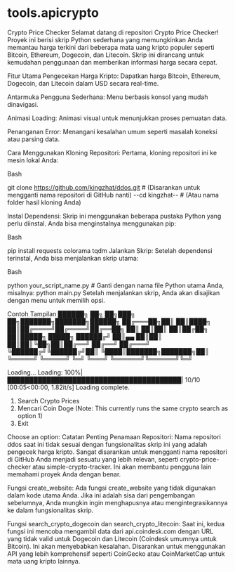 # tools.apicrypto
Crypto Price Checker
Selamat datang di repositori Crypto Price Checker! Proyek ini berisi skrip Python sederhana yang memungkinkan Anda memantau harga terkini dari beberapa mata uang kripto populer seperti Bitcoin, Ethereum, Dogecoin, dan Litecoin. Skrip ini dirancang untuk kemudahan penggunaan dan memberikan informasi harga secara cepat.

Fitur Utama
Pengecekan Harga Kripto: Dapatkan harga Bitcoin, Ethereum, Dogecoin, dan Litecoin dalam USD secara real-time.

Antarmuka Pengguna Sederhana: Menu berbasis konsol yang mudah dinavigasi.

Animasi Loading: Animasi visual untuk menunjukkan proses pemuatan data.

Penanganan Error: Menangani kesalahan umum seperti masalah koneksi atau parsing data.

Cara Menggunakan
Kloning Repositori:
Pertama, kloning repositori ini ke mesin lokal Anda:

Bash

git clone https://github.com/kingzhat/ddos.git # (Disarankan untuk mengganti nama repositori di GitHub nanti)
--cd kingzhat-- # (Atau nama folder hasil kloning Anda)

Instal Dependensi:
Skrip ini menggunakan beberapa pustaka Python yang perlu diinstal. Anda bisa menginstalnya menggunakan pip:

Bash

pip install requests colorama tqdm
Jalankan Skrip:
Setelah dependensi terinstal, Anda bisa menjalankan skrip utama:

Bash

python your_script_name.py # Ganti dengan nama file Python utama Anda, misalnya: python main.py
Setelah menjalankan skrip, Anda akan disajikan dengan menu untuk memilih opsi.

Contoh Tampilan
    ██████╗ ██╗   ██╗███╗   ██╗███████╗███████╗██████╗
    ██╔═══██╗██║   ██║████╗  ██║██╔════╝██╔════╝██╔══██╗
    ██║   ██║██║   ██║██╔██╗ ██║█████╗  █████╗  ██████╔╝
    ██║▄▄ ██║██║   ██║██║╚██╗██║██╔══╝  ██╔══╝  ██╔═══╝
    ╚██████╔╝╚██████╔╝██║ ╚████║███████╗███████╗██║
     ╚═════╝  ╚═════╝ ╚═╝  ╚═══╝ ╚══════╝╚══════╝╚═╝

Loading...
Loading: 100%|████████████████████████████████████████| 10/10 [00:05<00:00,  1.82it/s]
Loading complete.

1. Search Crypto Prices
2. Mencari Coin Doge (Note: This currently runs the same crypto search as option 1)
3. Exit

Choose an option:
Catatan Penting
Penamaan Repositori: Nama repositori ddos saat ini tidak sesuai dengan fungsionalitas skrip ini yang adalah pengecek harga kripto. Sangat disarankan untuk mengganti nama repositori di GitHub Anda menjadi sesuatu yang lebih relevan, seperti crypto-price-checker atau simple-crypto-tracker. Ini akan membantu pengguna lain memahami proyek Anda dengan benar.

Fungsi create_website: Ada fungsi create_website yang tidak digunakan dalam kode utama Anda. Jika ini adalah sisa dari pengembangan sebelumnya, Anda mungkin ingin menghapusnya atau mengintegrasikannya ke dalam fungsionalitas skrip.

Fungsi search_crypto_dogecoin dan search_crypto_litecoin: Saat ini, kedua fungsi ini mencoba mengambil data dari api.coindesk.com dengan URL yang tidak valid untuk Dogecoin dan Litecoin (Coindesk umumnya untuk Bitcoin). Ini akan menyebabkan kesalahan. Disarankan untuk menggunakan API yang lebih komprehensif seperti CoinGecko atau CoinMarketCap untuk mata uang kripto lainnya.
